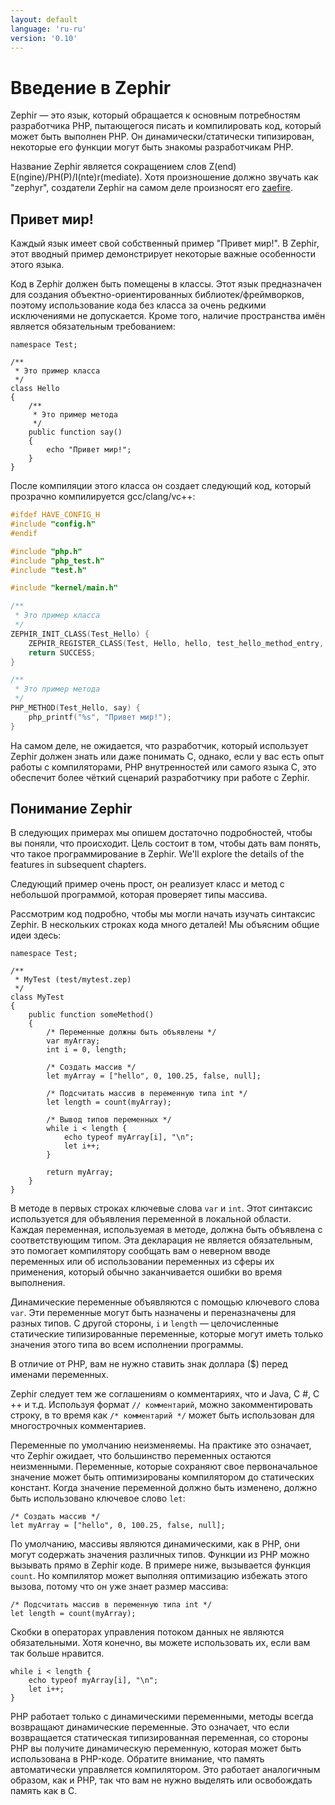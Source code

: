 ```yaml
---
layout: default
language: 'ru-ru'
version: '0.10'
---
```


# Введение в Zephir
Zephir — это язык, который обращается к основным потребностям разработчика PHP, пытающегося писать и компилировать код, который может быть выполнен PHP. Он динамически/статически типизирован, некоторые его функции могут быть знакомы разработчикам PHP.

Название Zephir является сокращением слов Z(end) E(ngine)/PH(P)/I(nte)r(mediate). Хотя произношение должно звучать как "zephyr", создатели Zephir на самом деле произносят его [zaefire](http://translate.google.com/#en/en/zaefire).

<a name='hello-world'></a>

## Привет мир!
Каждый язык имеет свой собственный пример "Привет мир!". В Zephir, этот вводный пример демонстрирует некоторые важные особенности этого языка.

Код в Zephir должен быть помещены в классы. Этот язык предназначен для создания объектно-ориентированных библиотек/фреймворков, поэтому использование кода без класса за очень редкими исключениями не допускается. Кроме того, наличие пространства имён является обязательным требованием:

```zephir
namespace Test;

/**
 * Это пример класса
 */
class Hello
{
    /**
     * Это пример метода
     */
    public function say()
    {
        echo "Привет мир!";
    }
}
```

После компиляции этого класса он создает следующий код, который прозрачно компилируется gcc/clang/vc++:

```c
#ifdef HAVE_CONFIG_H
#include "config.h"
#endif

#include "php.h"
#include "php_test.h"
#include "test.h"

#include "kernel/main.h"

/**
 * Это пример класса
 */
ZEPHIR_INIT_CLASS(Test_Hello) {
    ZEPHIR_REGISTER_CLASS(Test, Hello, hello, test_hello_method_entry, 0);
    return SUCCESS;
}

/**
 * Это пример метода
 */
PHP_METHOD(Test_Hello, say) {
    php_printf("%s", "Привет мир!");
}
```

На самом деле, не ожидается, что разработчик, который использует Zephir должен знать или даже понимать C, однако, если у вас есть опыт работы с компиляторами, PHP внутренностей или самого языка C, это обеспечит более чёткий сценарий разработчику при работе с Zephir.

<a name='a-taste-of-zephir'></a>

## Понимание Zephir
В следующих примерах мы опишем достаточно подробностей, чтобы вы поняли, что происходит. Цель состоит в том, чтобы дать вам понять, что такое программирование в Zephir. We'll explore the details of the features in subsequent chapters.

Следующий пример очень прост, он реализует класс и метод с небольшой программой, которая проверяет типы массива.

Рассмотрим код подробно, чтобы мы могли начать изучать синтаксис Zephir. В нескольких строках кода много деталей! Мы объясним общие идеи здесь:

```zephir
namespace Test;

/**
 * MyTest (test/mytest.zep)
 */
class MyTest
{
    public function someMethod()
    {
        /* Переменные должны быть объявлены */
        var myArray;
        int i = 0, length;

        /* Создать массив */
        let myArray = ["hello", 0, 100.25, false, null];

        /* Подсчитать массив в переменную типа int */
        let length = count(myArray);

        /* Вывод типов переменных */
        while i < length {
            echo typeof myArray[i], "\n";
            let i++;
        }

        return myArray;
    }
}
```

В методе в первых строках ключевые слова `var` и `int`. Этот синтаксис используется для объявления переменной в локальной области. Каждая переменная, используемая в методе, должна быть объявлена с соответствующим типом. Эта декларация не является обязательным, это помогает компилятору сообщать вам о неверном вводе переменных или об использовании переменных из сферы их применения, который обычно заканчивается ошибки во время выполнения.

Динамические переменные объявляются с помощью ключевого слова `var`.  Эти переменные могут быть назначены и переназначены для разных типов. С другой стороны, `i` и `length` — целочисленные статические типизированные переменные, которые могут иметь только значения этого типа во всем исполнении программы.

В отличие от PHP, вам не нужно ставить знак доллара ($) перед именами переменных.

Zephir следует тем же соглашениям о комментариях, что и Java, C #, C ++ и т.д. Используя формат `// комментарий`, можно закомментировать строку, в то время как `/* комментарий */` может быть использован для многострочных комментариев.

Переменные по умолчанию неизменяемы. На практике это означает, что Zephir ожидает, что большинство переменных остаются неизменными. Переменные, которые сохраняют свое первоначальное значение может быть оптимизированы компилятором до статических констант. Когда значение переменной должно быть изменено, должно быть использовано ключевое слово `let`:

```zephir
/* Создать массив */
let myArray = ["hello", 0, 100.25, false, null];
```

По умолчанию, массивы являются динамическими, как в PHP, они могут содержать значения различных типов. Функции из PHP можно вызывать прямо в Zephir коде. В примере ниже, вызывается функция `count`. Но компилятор может выполняя оптимизацию избежать этого вызова, потому что он уже знает размер массива:

```zephir
/* Подсчитать массив в переменную типа int */
let length = count(myArray);
```

Скобки в операторах управления потоком данных не являются обязательными. Хотя конечно, вы можете использовать их, если вам так больше нравится.

```zephir
while i < length {
    echo typeof myArray[i], "\n";
    let i++;
}
```

PHP работает только с динамическими переменными, методы всегда возвращают динамические переменные. Это означает, что если возвращается статическая типизированная переменная, со стороны PHP вы получите динамическую переменную, которая может быть использована в PHP-коде. Обратите внимание, что память автоматически управляется компилятором. Это работает аналогичным образом, как и PHP, так что вам не нужно выделять или освобождать память как в C.
